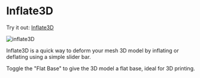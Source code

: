 # Inflate3D

Try it out: [Inflate3D](https://andrewsink.github.io/Inflate3D/)

![inflate3D](https://github.com/user-attachments/assets/5d94d9f1-9859-4c34-a96a-0b8caf81a598)

Inflate3D is a quick way to deform your mesh 3D model by inflating or deflating using a simple slider bar. 

Toggle the "Flat Base" to give the 3D model a flat base, ideal for 3D printing. 
